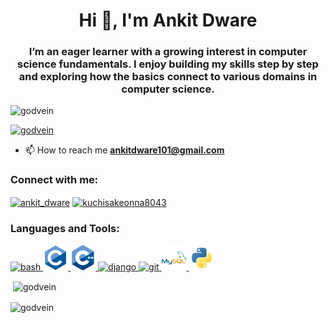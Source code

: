 <h1 align="center">Hi 👋, I'm Ankit Dware</h1>
<h3 align="center">I’m an eager learner with a growing interest in computer science fundamentals. I enjoy building my skills step by step and exploring how the basics connect to various domains in computer science.</h3>

<p align="left"> <img src="https://komarev.com/ghpvc/?username=godvein&label=Profile%20views&color=0e75b6&style=flat" alt="godvein" /> </p>

<p align="left"> <a href="https://github.com/ryo-ma/github-profile-trophy"><img src="https://github-profile-trophy.vercel.app/?username=godvein" alt="godvein" /></a> </p>

- 📫 How to reach me **ankitdware101@gmail.com**

<h3 align="left">Connect with me:</h3>
<p align="left">
<a href="https://www.leetcode.com/ankit_dware" target="blank"><img align="center" src="https://raw.githubusercontent.com/rahuldkjain/github-profile-readme-generator/master/src/images/icons/Social/leet-code.svg" alt="ankit_dware" height="30" width="40" /></a>
<a href="https://discord.gg/kuchisakeonna8043" target="blank"><img align="center" src="https://raw.githubusercontent.com/rahuldkjain/github-profile-readme-generator/master/src/images/icons/Social/discord.svg" alt="kuchisakeonna8043" height="30" width="40" /></a>
</p>

<h3 align="left">Languages and Tools:</h3>
<p align="left"> <a href="https://www.gnu.org/software/bash/" target="_blank" rel="noreferrer"> <img src="https://www.vectorlogo.zone/logos/gnu_bash/gnu_bash-icon.svg" alt="bash" width="40" height="40"/> </a> <a href="https://www.cprogramming.com/" target="_blank" rel="noreferrer"> <img src="https://raw.githubusercontent.com/devicons/devicon/master/icons/c/c-original.svg" alt="c" width="40" height="40"/> </a> <a href="https://www.w3schools.com/cpp/" target="_blank" rel="noreferrer"> <img src="https://raw.githubusercontent.com/devicons/devicon/master/icons/cplusplus/cplusplus-original.svg" alt="cplusplus" width="40" height="40"/> </a> <a href="https://www.djangoproject.com/" target="_blank" rel="noreferrer"> <img src="https://cdn.worldvectorlogo.com/logos/django.svg" alt="django" width="40" height="40"/> </a> <a href="https://git-scm.com/" target="_blank" rel="noreferrer"> <img src="https://www.vectorlogo.zone/logos/git-scm/git-scm-icon.svg" alt="git" width="40" height="40"/> </a> <a href="https://www.mysql.com/" target="_blank" rel="noreferrer"> <img src="https://raw.githubusercontent.com/devicons/devicon/master/icons/mysql/mysql-original-wordmark.svg" alt="mysql" width="40" height="40"/> </a> <a href="https://www.python.org" target="_blank" rel="noreferrer"> <img src="https://raw.githubusercontent.com/devicons/devicon/master/icons/python/python-original.svg" alt="python" width="40" height="40"/> </a> </p>


<p>&nbsp;<img align="center" src="https://github-readme-stats.vercel.app/api?username=godvein&show_icons=true&locale=en" alt="godvein" /></p>

<p><img align="center" src="https://github-readme-streak-stats.herokuapp.com/?user=godvein&" alt="godvein" /></p>

